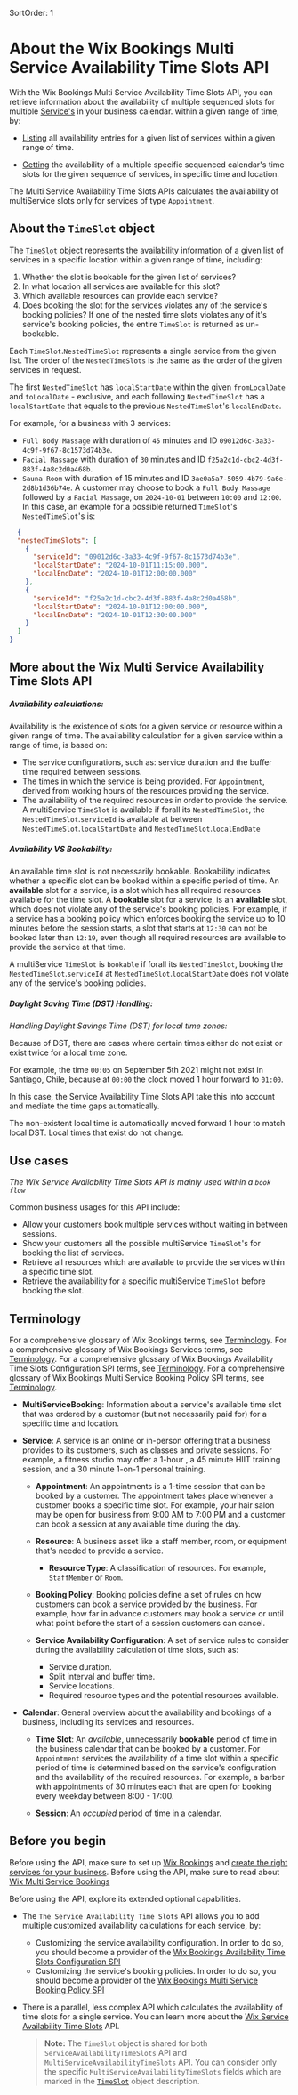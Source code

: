 SortOrder: 1
# About the Wix Bookings Multi Service Availability Time Slots API

[//]: # (TODO: Fix links)

With the Wix Bookings Multi Service Availability Time Slots API, you can retrieve information about the
availability of multiple sequenced slots for multiple [Service's](https://bo.wix.com/wix-docs/rest/bookings/bookings---services-v2/service-object) in your business calendar.
within a given range of time, by:

+ [Listing](https://bo.wix.com/wix-docs/rest/all-apis/wix-service-availability/multi-service-availability-time-slots/list-multi-service-availability-time-slots)
  all availability entries for a given list of services within a given range of time.

+  [Getting](https://bo.wix.com/wix-docs/rest/all-apis/wix-service-availability/multi-service-availability-time-slots/get-multi-service-availability-time-slot)
   the availability of a multiple specific sequenced calendar's time slots for the given sequence of services, in specific time and location.

The Multi Service Availability Time Slots APIs calculates the availability of multiService slots only for services
of type `Appointment`.

## About the `TimeSlot` object
The [`TimeSlot`](https://dev.wix.com/docs/rest/api-reference/wix-bookings/wix-service-availability/multi-service-availability-time-slots/time-slot-object) object 
represents the availability information of a given list of services in a specific location within a given range of time, including:

1. Whether the slot is bookable for the given list of services?
2. In what location all services are available for this slot?
3. Which available resources can provide each service?
4. Does booking the slot for the services violates any of the service's booking policies?
   If one of the nested time slots violates any of it's service's booking policies, the entire
   `TimeSlot` is returned as un-bookable.

Each `TimeSlot`.`NestedTimeSlot` represents a single service from the given list. The order of the `NestedTimeSlots` is the same as the order
of the given services in request.

The first `NestedTimeSlot` has `localStartDate` within the given `fromLocalDate` and `toLocalDate` - exclusive,
and each following `NestedTimeSlot` has a `localStartDate` that equals to the previous `NestedTimeSlot`'s `localEndDate`.

For example, for a business with 3 services:
+ `Full Body Massage` with duration of `45` minutes and ID `09012d6c-3a33-4c9f-9f67-8c1573d74b3e`.
+ `Facial Massage` with duration of `30` minutes and ID `f25a2c1d-cbc2-4d3f-883f-4a8c2d0a468b`.
+ `Sauna Room` with duration of 15 minutes and ID `3ae0a5a7-5059-4b79-9a6e-2d8b1d36b74e`.
A customer may choose to book a `Full Body Massage` followed by a `Facial Massage`, on `2024-10-01` between `10:00` and `12:00`.
In this case, an example for a possible returned `TimeSlot`'s `NestedTimeSlot`'s is:
```json
  {
  "nestedTimeSlots": [
    {
      "serviceId": "09012d6c-3a33-4c9f-9f67-8c1573d74b3e",
      "localStartDate": "2024-10-01T11:15:00.000",
      "localEndDate": "2024-10-01T12:00:00.000"
    },
    {
      "serviceId": "f25a2c1d-cbc2-4d3f-883f-4a8c2d0a468b",
      "localStartDate": "2024-10-01T12:00:00.000",
      "localEndDate": "2024-10-01T12:30:00.000"
    }
  ]
}
```

## More about the Wix Multi Service Availability Time Slots API

##### Availability calculations:
Availability is the existence of slots for a given service or resource within a given range of time.
The availability calculation for a given service within a range of time, is based on:
+ The service configurations, such as: service duration and the buffer time required between sessions.
+ The times in which the service is being provided. For `Appointment`, derived from working hours of the resources providing the service.
+ The availability of the required resources in order to provide the service.
A multiService `TimeSlot` is available if forall its `NestedTimeSlot`, the `NestedTimeSlot`.`serviceId` is available at between
`NestedTimeSlot`.`localStartDate` and `NestedTimeSlot`.`localEndDate`

##### Availability VS Bookability:
An available time slot is not necessarily bookable.
Bookability indicates whether a specific slot can be booked within a specific period of time.
An __available__ slot for a service, is a slot which has all required resources available for the time slot.
A __bookable__ slot for a service, is an __available__ slot, which does not violate any
of the service's booking policies.
For example,
if a service has a booking policy which enforces booking the service up to 10 minutes before the session starts,
a slot that starts at `12:30` can not be booked later than `12:19`,
even though all required resources are available to provide the service at that time.

A multiService `TimeSlot` is `bookable` if forall its `NestedTimeSlot`, booking the `NestedTimeSlot`.`serviceId` at
`NestedTimeSlot`.`localStartDate` does not violate any of the service's booking policies.

##### Daylight Saving Time (DST) Handling:
*Handling Daylight Savings Time (DST) for local time zones:*

Because of DST, there are cases where certain times either do not exist
or exist twice for a local time zone.

For example, the time `00:05` on September 5th 2021 might not exist in Santiago, Chile,
because at `00:00` the clock moved 1 hour forward to `01:00`.

In this case, the Service Availability Time Slots API take this into account and mediate the time gaps automatically.

The non-existent local time is automatically moved forward 1 hour to match local DST.
Local times that exist do not change.


## Use cases
*The Wix Service Availability Time Slots API is mainly used within a `book flow`*

Common business usages for this API include:

+ Allow your customers book multiple services without waiting in between sessions.
+ Show your customers all the possible multiService `TimeSlot`'s for booking the list of services.
+ Retrieve all resources which are available to provide the services within a specific time slot.
+ Retrieve the availability for a specific multiService `TimeSlot` before booking the slot.

## Terminology
For a comprehensive glossary of Wix Bookings terms, see [Terminology](https://dev.wix.com/api/rest/wix-bookings/terminology).
For a comprehensive glossary of Wix Bookings Services terms, see [Terminology](https://dev.wix.com/docs/rest/api-reference/wix-bookings/services/services-v2/introduction#terminology).
For a comprehensive glossary of Wix Bookings Availability Time Slots Configuration SPI terms, see [Terminology](https://dev.wix.com/api/rest/wix-bookings/availability-time-slots-configuration-spi/introduction#terminology).
For a comprehensive glossary of Wix Bookings Multi Service Booking Policy SPI terms, see [Terminology](https://dev.wix.com/api/rest/wix-bookings/multi-service-booking-policy-spi/introduction#terminology).

+ __MultiServiceBooking__:
  Information about a service's available time slot that was ordered by a customer
  (but not necessarily paid for) for a specific time and location.

+ __Service__: A service is an online or in-person offering that a business provides to its customers, such as classes and private sessions. For
  example, a fitness studio may offer a 1-hour , a 45 minute HIIT training session, and a 30 minute 1-on-1
  personal training.

  + __Appointment__: An appointments is a 1-time session that can be booked by a customer.
    The appointment takes place whenever a customer books a specific time slot. For example,
    your hair salon may be open for business from 9:00 AM to 7:00 PM and a customer can book a session at any available time during the day.

  + __Resource__: A business asset like a staff member, room, or equipment that's
    needed to provide a service.
    + __Resource Type__: A classification of resources. For example, `StaffMember` or `Room`.

  + __Booking Policy__: Booking policies define a set of rules on how customers can book a service provided by the business.
    For example, how far in advance customers
    may book a service or until what point before the start of a session
    customers can cancel.

  + __Service Availability Configuration__: A set of service rules to consider during the availability calculation of
    time slots, such as:
    + Service duration.
    + Split interval and buffer time.
    + Service locations.
    + Required resource types and the potential resources available.

+ __Calendar__: General overview about the availability and bookings of a business, including its services and resources.

  + __Time Slot__: An _available_, unnecessarily __bookable__ period of time in the business calendar that can be booked by a
    customer. For `Appointment` services the availability of a time slot within a specific period of time is determined based on
    the service's configuration and the availability of the required resources. For example, a barber with appointments of 30
    minutes each that are open for booking every weekday between 8:00 - 17:00.

  + __Session__: An _occupied_ period of time in a calendar.


## Before you begin

Before using the API, make sure to set up [Wix Bookings](https://support.wix.com/en/article/wix-bookings-about-wix-bookings) and [create the right services for your business](https://support.wix.com/en/article/creating-the-right-booking-service-for-your-business).
Before using the API, make sure to read about [Wix Multi Service Bookings](https://support.wix.com/en/article/wix-bookings-about-wix-multi-service-bookings)

Before using the API, explore its extended optional capabilities.
+ The `The Service Availability Time Slots` API allows you to add multiple customized availability calculations for each service, by:
  + Customizing the service availability configuration.
    In order to do so, you should become a provider of the [Wix Bookings Availability Time Slots Configuration SPI](https://bo.wix.com/wix-docs/rest/drafts/service-availability-spis/availability-time-slots-configuration-spi/introduction)
  + Customizing the service's booking policies.
    In order to do so, you should become a provider of the [Wix Bookings Multi Service Booking Policy SPI](https://dev.wix.com/api/rest/wix-bookings/multi-service-booking-policy-spi)

+ There is a parallel, less complex API which calculates the availability of time slots for a single service.
  You can learn more about the [Wix Service Availability Time Slots]() API.
  > __Note:__
  > The `TimeSlot` object is shared for both `ServiceAvailabilityTimeSlots` API and `MultiServiceAvailabilityTimeSlots` API.
  > You can consider only the specific `MultiServiceAvailabilityTimeSlots` fields which are marked in the [`TimeSlot`](https://dev.wix.com/docs/rest/api-reference/wix-bookings/wix-service-availability/availability-time-slots/time-slot-object)
  > object description.